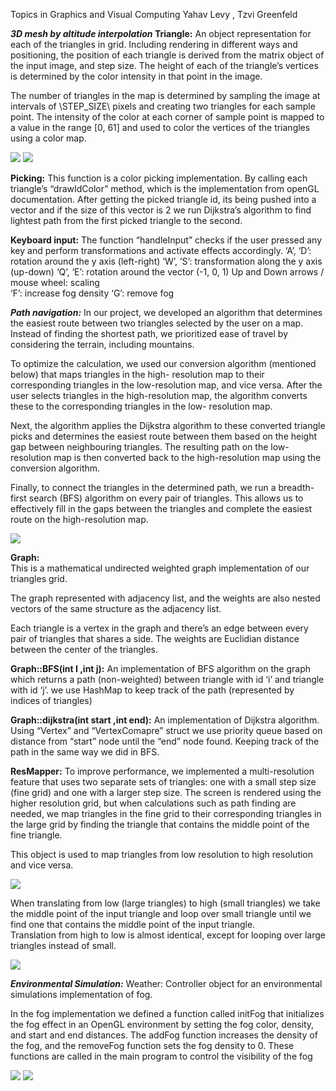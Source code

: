 ﻿Topics in Graphics and Visual Computing          Yahav Levy , Tzvi Greenfeld  

***3D mesh by altitude interpolation*  Triangle:** 
An object representation for each of the triangles in grid. Including rendering in different ways and positioning, the position of each triangle is derived from the matrix object of the input image, and step size. The height of each of the triangle’s vertices is determined by the color intensity in that point in the image.  

The number of triangles in the map is determined by sampling the image at intervals of \STEP\_SIZE\ pixels and creating two triangles for each sample point. The intensity of the color at each corner of sample point is mapped to a value in the range [0, 61] and used to color the vertices of the triangles using a color map. 

![](https://github.com/TzviGreenfeld/Topics-in-Graphics-and-Visual-Computing/blob/main/README/Aspose.Words.9c09640c-346e-4f29-9d3f-9c72cccbd834.001.png)
![](https://github.com/TzviGreenfeld/Topics-in-Graphics-and-Visual-Computing/blob/main/README/Aspose.Words.9c09640c-346e-4f29-9d3f-9c72cccbd834.002.png)


**Picking:** 
This function is a color picking implementation. By calling each triangle’s “drawIdColor” method, which is the implementation from openGL documentation. After getting the picked triangle id, its being pushed into a vector and if the size of this vector is 2 we run Dijkstra’s algorithm to find lightest path from the first picked triangle to the second.  


**Keyboard input:** 
The function “handleInput” checks if the user pressed any key and perform transformations and activate effects accordingly. 
‘A’, ‘D’: rotation around the y axis (left-right) 
‘W’, ’S’: transformation along the y axis (up-down) ‘Q’, ‘E’: rotation around the vector (-1, 0, 1) 
Up and Down arrows / mouse wheel: scaling  
‘F’: increase fog density 
‘G’: remove fog 


***Path navigation:*** 
In our project, we developed an algorithm that determines the easiest route between two triangles selected by the user on a map. Instead of finding the shortest path, we prioritized ease of travel by considering the terrain, including mountains. 

To optimize the calculation, we used our conversion algorithm (mentioned below) that maps triangles in the high- resolution map to their corresponding triangles in the low-resolution map, and vice versa. After the user selects triangles in the high-resolution map, the algorithm converts these to the corresponding triangles in the low- resolution map. 

Next, the algorithm applies the Dijkstra algorithm to these converted triangle picks and determines the easiest route between them based on the height gap between neighbouring triangles. The resulting path on the low-resolution map is then converted back to the high-resolution map using the conversion algorithm. 

Finally, to connect the triangles in the determined path, we run a breadth-first search (BFS) algorithm  on every pair of triangles. This allows us to  effectively fill in the gaps between the triangles and complete the easiest route on the high-resolution map. 

![](https://github.com/TzviGreenfeld/Topics-in-Graphics-and-Visual-Computing/blob/main/README/Aspose.Words.9c09640c-346e-4f29-9d3f-9c72cccbd834.003.jpeg)


**Graph:**  
This is a mathematical undirected weighted graph implementation of our triangles grid. 

The graph represented with adjacency list, and the weights are also nested vectors of the same structure as the adjacency list.  

Each triangle is a vertex in the graph and there’s an edge between every pair of triangles that shares a side. The weights are Euclidian distance between the center of the triangles. 

**Graph::BFS(int I ,int j):** 
An implementation of BFS algorithm on the graph which returns a path (non-weighted) between triangle with id ‘i’ and triangle with id ‘j’. we use HashMap to keep track of the path (represented by indices of triangles) 

**Graph::dijkstra(int start ,int end):** 
An implementation of Dijkstra algorithm. Using “Vertex” and “VertexComapre” struct we use priority queue based on distance from “start” node until the “end” node found. Keeping track of the path in the same way we did in BFS. 


**ResMapper:** 
To improve performance, we implemented a multi-resolution feature that uses two separate sets of triangles: one with a small step size (fine grid) and one with a larger step size. The screen is rendered using the higher resolution grid, but when calculations such as path finding are needed, we map triangles in the fine grid to their corresponding triangles in the large grid by finding the triangle that contains the middle point of the fine triangle. 

This object is used to map triangles from low resolution to high resolution and vice versa.  

![](https://github.com/TzviGreenfeld/Topics-in-Graphics-and-Visual-Computing/blob/main/README/Aspose.Words.9c09640c-346e-4f29-9d3f-9c72cccbd834.004.png)

When translating from low (large triangles) to high (small triangles)  we take the middle point of the input triangle and loop over small  triangle until we find one that contains the middle point of the input  triangle.  
Translation from high to low is almost identical, except for looping  over large triangles instead of small.  

![](https://github.com/TzviGreenfeld/Topics-in-Graphics-and-Visual-Computing/blob/main/README/Aspose.Words.9c09640c-346e-4f29-9d3f-9c72cccbd834.005.png)

***Environmental Simulation:*** 
Weather: Controller object for an environmental simulations implementation of fog. 

In the fog implementation we defined a function called initFog that initializes the fog effect in an OpenGL environment by setting the fog color, density, and start and end distances. The addFog function increases the density of the fog, and the removeFog function sets the fog density to 0. These functions are called in the main program to control the visibility of the fog 

![](https://github.com/TzviGreenfeld/Topics-in-Graphics-and-Visual-Computing/blob/main/README/Aspose.Words.9c09640c-346e-4f29-9d3f-9c72cccbd834.006.png)
![](https://github.com/TzviGreenfeld/Topics-in-Graphics-and-Visual-Computing/blob/main/README/Aspose.Words.9c09640c-346e-4f29-9d3f-9c72cccbd834.007.png)
